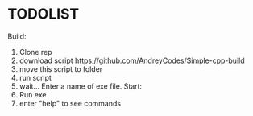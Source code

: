 # TODOLIST
Build:
  1. Clone rep
  2. download script https://github.com/AndreyCodes/Simple-cpp-build
  3. move this script to folder
  4. run script
  5. wait... Enter a name of exe file.
Start:
  1. Run exe
  2. enter "help" to see commands
